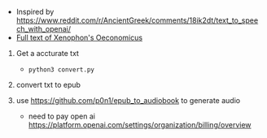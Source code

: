 - Inspired by https://www.reddit.com/r/AncientGreek/comments/18ik2dt/text_to_speech_with_openai/
- [Full text of Xenophon's Oeconomicus](https://archive.org/details/XenophonMemorabiliaOeconomicusSymosiumloebMarchant_201903)

1. Get a accturate txt

   - `python3 convert.py`

2. convert txt to epub
3. use https://github.com/p0n1/epub_to_audiobook to generate audio

   - need to pay open ai https://platform.openai.com/settings/organization/billing/overview